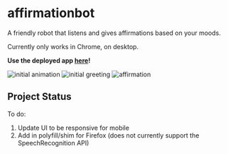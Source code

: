 # affirmationbot

A friendly robot that listens and gives affirmations based on your moods.

Currently only works in Chrome, on desktop.

**Use the deployed app [here](https://letakeane.github.io/affirmationbot/)!**

![initial animation](https://i.giphy.com/media/QdykXxviBNQTqMHING/giphy.gif?cid=790b76119f75d0ca730adaf2b80039d3918e0537b603121b&rid=giphy.gif&ct=g)
![initial greeting](https://i.imgur.com/8vHpHN6.png?1)
![affirmation](https://i.imgur.com/IRvSFMd.png)

## Project Status

To do:

1. Update UI to be responsive for mobile
2. Add in polyfill/shim for Firefox (does not currently support the SpeechRecognition API)
